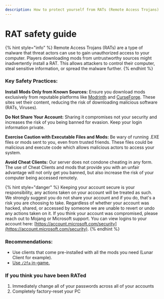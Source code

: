 ```yaml
---
description: How to protect yourself from RATs (Remote Access Trojans)
---
```


# RAT safety guide



{% hint style="info" %}
Remote Access Trojans (RATs) are a type of malware that threat actors can use to gain unauthorized access to your computer. Players downloading mods from untrustworthy sources might inadvertently install a RAT. This allows attackers to control their computer, steal sensitive information, or spread the malware further.&#x20;
{% endhint %}

### Key Safety Practices:

**Install Mods Only from Known Sources:** Ensure you download mods exclusively from reputable platforms like [Modrinth](https://modrinth.com) and [CurseForge](https://www.curseforge.com). These sites vet their content, reducing the risk of downloading malicious software (RATs, Viruses).

**Do Not Share Your Account:** Sharing it compromises not your security and increases the risk of you being banned for evasion. Keep your login information private.

**Exercise Caution with Executable Files and Mods:** Be wary of running .EXE files or mods sent to you, even from trusted friends. These files could be malicious and execute code which allows malicious actors to access your system.

**Avoid Cheat Clients:** Our server does not condone cheating in any form. The use of Cheat Clients and mods that provide you with an unfair advantage will not only get you banned, but also increase the risk of your computer being accessed remotely.

{% hint style="danger" %}
Keeping your account secure is your responsibility, any actions taken on your account will be treated as such. We strongly suggest you do not share your account and if you do, that's a risk you are choosing to take. Regardless of whether your account was hacked, shared, or accessed by someone we are unable to revert or undo any actions taken on it. If you think your account was compromised, please reach out to Mojang or Microsoft support. You can view logins to your account here: [https://account.microsoft.com/security](https://account.microsoft.com/security).
{% endhint %}

### Recommendations:

* Use clients that come pre-installed with all the mods you need (Lunar Client for example).
* [Use `/2fa` in-game. ](2fa.md)

### If you think you have been RATed

1. Immediately change all of your passwords across all of your accounts
2. Completely factory-reset your PC
